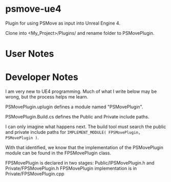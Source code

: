# psmove-ue4
Plugin for using PSMove as input into Unreal Engine 4.

Clone into <My_Project>/Plugins/ and rename folder to PSMovePlugin.

# User Notes

# Developer Notes

I am very new to UE4 programming. Much of what I write below may be wrong, but the process helps me learn.

PSMovePlugin.uplugin defines a module named "PSMovePlugin".

PSMovePlugin.Build.cs defines the Public and Private include paths.

I can only imagine what happens next. The build tool must search the public and private include paths for `IMPLEMENT_MODULE( FPSMovePlugin, PSMovePlugin )`.

With that identified, we know that the implementation of the PSMovePlugin module can be found in the FPSMovePlugin class.

FPSMovePlugin is declared in two stages: Public/IPSMovePlugin.h and Private/FPSMovePlugin.h
FPSMovePlugin implementation is in Private/FPSMovePlugin.cpp

